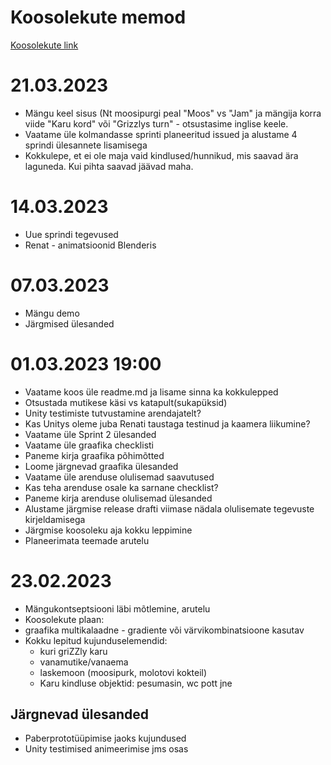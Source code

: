 # Koosolekute memod
[Koosolekute link](https://meet.google.com/gst-opeo-uat)

# 21.03.2023 
- Mängu keel sisus (Nt moosipurgi peal "Moos" vs "Jam" ja mängija korra viide "Karu kord" või "Grizzlys turn" - otsustasime inglise keele.
- Vaatame üle kolmandasse sprinti planeeritud issued ja alustame 4 sprindi ülesannete lisamisega
- Kokkulepe, et ei ole maja vaid kindlused/hunnikud, mis saavad ära laguneda. Kui pihta saavad jäävad maha. 

# 14.03.2023
- Uue sprindi tegevused
- Renat - animatsioonid Blenderis

# 07.03.2023
- Mängu demo
- Järgmised ülesanded

# 01.03.2023 19:00
- Vaatame koos üle readme.md ja lisame sinna ka kokkulepped
- Otsustada mutikese käsi vs katapult(sukapüksid)
- Unity testimiste tutvustamine arendajatelt?
- Kas Unitys oleme juba Renati taustaga testinud ja kaamera liikumine?
- Vaatame üle Sprint 2 ülesanded
- Vaatame üle graafika checklisti
- Paneme kirja graafika põhimõtted
- Loome järgnevad graafika ülesanded
- Vaatame üle arenduse olulisemad saavutused 
- Kas teha arenduse osale ka sarnane checklist?
- Paneme kirja arenduse olulisemad ülesanded
- Alustame järgmise release drafti viimase nädala olulisemate tegevuste kirjeldamisega
- Järgmise koosoleku aja kokku leppimine
- Planeerimata teemade arutelu

# 23.02.2023
- Mängukontseptsiooni läbi mõtlemine, arutelu
- Koosolekute plaan: 
- graafika multikalaadne - gradiente või värvikombinatsioone kasutav
- Kokku lepitud kujunduselemendid:
    - kuri griZZly karu
    - vanamutike/vanaema
    - laskemoon (moosipurk, molotovi kokteil)
    - Karu kindluse objektid: pesumasin, wc pott jne

## Järgnevad ülesanded
- Paberprototüüpimise jaoks kujundused
- Unity testimised animeerimise jms osas

